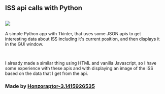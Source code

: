 ## ISS api calls with Python
## [![](https://skillicons.dev/icons?i=py)](/)

A simple Python app with Tkinter, that uses some JSON apis to get interesting data about ISS including it's current position, and then displays it in the GUI window.

<br />

I already made a similar thing using HTML and vanilla Javascript, so I have some experience with these apis and with displaying an image of the ISS based on the data that I get from the api.

### Made by [Honzoraptor-3.1415926535](https://github.com/Honzoraptor31415)